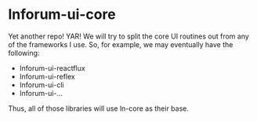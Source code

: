 # lnforum-ui-core

Yet another repo! YAR! We will try to split the core UI routines out from any of the frameworks I use. So, for example, we may eventually have the following:

- lnforum-ui-reactflux
- lnforum-ui-reflex
- lnforum-ui-cli
- lnforum-ui-...

Thus, all of those libraries will use ln-core as their base.
